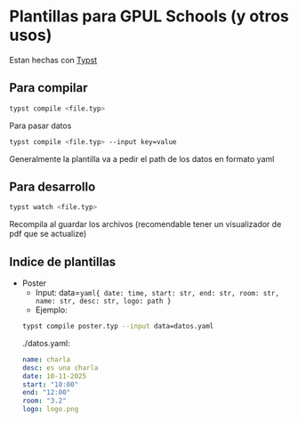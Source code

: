 # Plantillas para GPUL Schools (y otros usos)
Estan hechas con [Typst](https://typst.app/docs/)

## Para compilar
```bash
typst compile <file.typ>
```
Para pasar datos
```bash
typst compile <file.typ> --input key=value
```
Generalmente la plantilla va a pedir el path de los datos en formato yaml

## Para desarrollo
```bash
typst watch <file.typ>
```
Recompila al guardar los archivos (recomendable tener un visualizador de pdf que se actualize)

## Indice de plantillas
- Poster
  - Input: data=`yaml{ date: time, start: str, end: str, room: str, name: str, desc: str, logo: path }`
  - Ejemplo:
  ```bash
  typst compile poster.typ --input data=datos.yaml
  ```
  ./datos.yaml:
  ```yaml
  name: charla
  desc: es una charla
  date: 10-11-2025
  start: "10:00"
  end: "12:00"
  room: "3.2"
  logo: logo.png
  ```
  
